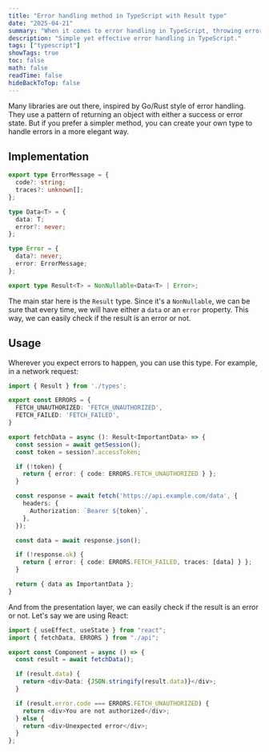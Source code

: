 ```yaml
---
title: "Error handling method in TypeScript with Result type"
date: "2025-04-21"
summary: "When it comes to error handling in TypeScript, throwing errors is not the best approach, especially where errors are expected. Let's explore a better alternative."
description: "Simple yet effective error handling in TypeScript."
tags: ["typescript"]
showTags: true
toc: false
math: false
readTime: false
hideBackToTop: false
---
```


Many libraries are out there, inspired by Go/Rust style of error handling. They use a pattern of returning an object with either a success or error state. But if you prefer a simpler method, you can create your own type to handle errors in a more elegant way.

## Implementation

```ts
export type ErrorMessage = {
  code?: string;
  traces?: unknown[];
};

type Data<T> = {
  data: T;
  error?: never;
};

type Error = {
  data?: never;
  error: ErrorMessage;
};

export type Result<T> = NonNullable<Data<T> | Error>;
```

The main star here is the `Result` type. Since it's a `NonNullable`, we can be sure that every time, we will have either a `data` or an `error` property. This way, we can easily check if the result is an error or not.

## Usage

Wherever you expect errors to happen, you can use this type. For example, in a network request:

```ts
import { Result } from './types';

export const ERRORS = {
  FETCH_UNAUTHORIZED: 'FETCH_UNAUTHORIZED',
  FETCH_FAILED: 'FETCH_FAILED',
}

export fetchData = async (): Result<ImportantData> => {
  const session = await getSession();
  const token = session?.accessToken;

  if (!token) {
    return { error: { code: ERRORS.FETCH_UNAUTHORIZED } };
  }

  const response = await fetch('https://api.example.com/data', {
    headers: {
      Authorization: `Bearer ${token}`,
    },
  });

  const data = await response.json();

  if (!response.ok) {
    return { error: { code: ERRORS.FETCH_FAILED, traces: [data] } };
  }

  return { data as ImportantData };
}
```

And from the presentation layer, we can easily check if the result is an error or not. Let's say we are using React:

```ts
import { useEffect, useState } from "react";
import { fetchData, ERRORS } from "./api";

export const Component = async () => {
  const result = await fetchData();

  if (result.data) {
    return <div>Data: {JSON.stringify(result.data)}</div>;
  }

  if (result.error.code === ERRORS.FETCH_UNAUTHORIZED) {
    return <div>You are not authorized</div>;
  } else {
    return <div>Unexpected error</div>;
  }
};
```
